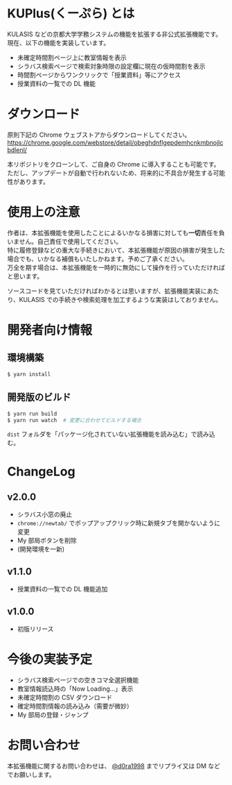 # KUPlus(くーぷら) とは

KULASIS などの京都大学学務システムの機能を拡張する非公式拡張機能です。
現在、以下の機能を実装しています。

- 未確定時間割ページ上に教室情報を表示
- シラバス検索ページで検索対象時限の設定欄に現在の仮時間割を表示
- 時間割ページからワンクリックで「授業資料」等にアクセス
- 授業資料の一覧での DL 機能

# ダウンロード

原則下記の Chrome ウェブストアからダウンロードしてください。
https://chrome.google.com/webstore/detail/obeghdnflgepdemhcnkmbnojlcbdlenl/

本リポジトリをクローンして、ご自身の Chrome に導入することも可能です。ただし、アップデートが自動で行われないため、将来的に不具合が発生する可能性があります。

# 使用上の注意

作者は、本拡張機能を使用したことによるいかなる損害に対しても**一切**責任を負いません。自己責任で使用してください。  
特に履修登録などの重大な手続きにおいて、本拡張機能が原因の損害が発生した場合でも、いかなる補償もいたしかねます。予めご了承ください。  
万全を期す場合は、本拡張機能を一時的に無効にして操作を行っていただければと思います。

ソースコードを見ていただければわかるとは思いますが、拡張機能実装にあたり、KULASIS での手続きや検索処理を加工するような実装はしておりません。

# 開発者向け情報

## 環境構築

```
$ yarn install
```

## 開発版のビルド

```bash
$ yarn run build
$ yarn run watch  # 変更に合わせてビルドする場合
```

`dist` フォルダを「パッケージ化されていない拡張機能を読み込む」で読み込む。

# ChangeLog

## v2.0.0

- シラバス小窓の廃止
- `chrome://newtab/` でポップアップクリック時に新規タブを開かないように変更
- My 部局ボタンを削除
- (開発環境を一新)

## v1.1.0

- 授業資料の一覧での DL 機能追加

## v1.0.0

- 初版リリース

# 今後の実装予定

- シラバス検索ページでの空きコマ全選択機能
- 教室情報読込時の「Now Loading...」表示
- 未確定時間割の CSV ダウンロード
- 確定時間割情報の読み込み（需要が微妙）
- My 部局の登録・ジャンプ

# お問い合わせ

本拡張機能に関するお問い合わせは、
[@d0ra1998](https://twitter.com/d0ra1998)
までリプライ又は DM などでお願いします。
